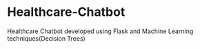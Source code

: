 # Healthcare-Chatbot
Healthcare Chatbot developed using Flask and Machine Learning techniques(Decision Trees)
